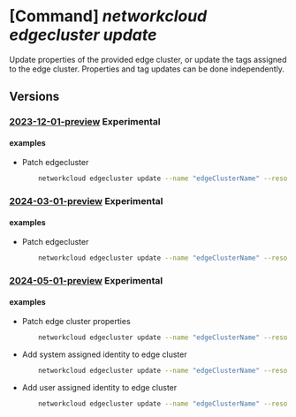 # [Command] _networkcloud edgecluster update_

Update properties of the provided edge cluster, or update the tags assigned to the edge cluster. Properties and tag updates can be done independently.

## Versions

### [2023-12-01-preview](/Resources/mgmt-plane/L3N1YnNjcmlwdGlvbnMve30vcmVzb3VyY2Vncm91cHMve30vcHJvdmlkZXJzL21pY3Jvc29mdC5uZXR3b3JrY2xvdWQvZWRnZWNsdXN0ZXJzL3t9/2023-12-01-preview.xml) **Experimental**

<!-- mgmt-plane /subscriptions/{}/resourcegroups/{}/providers/microsoft.networkcloud/edgeclusters/{} 2023-12-01-preview -->

#### examples

- Patch edgecluster
    ```bash
        networkcloud edgecluster update --name "edgeClusterName" --resource-group "resourceGroupName" --runtime-version-id "/subscriptions/123e4567-e89b-12d3-a456-426655440000/resourceGroups/resourceGroupName/providers/Microsoft.NetworkCloud/edgeClusterRuntimeVersions/edgeClusterRuntimeVersionName" --description "Edge cluster description value" --registration-hub-id "/subscriptions/123e4567-e89b-12d3-a456-426655440000/resourceGroups/resourceGroupName/providers/Microsoft.NetworkCloud/registrationHubs/registrationHubName" --runtime-version-id "/subscriptions/123e4567-e89b-12d3-a456-426655440000/resourceGroups/resourceGroupName/providers/Microsoft.NetworkCloud/edgeClusterRuntimeVersions/edgeClusterRuntimeVersionName"  --workload-resource-ids=["/subscriptions/123e4567-e89b-12d3-a456-426655440000/providers/Microsoft.Contoso/workloads/workloadName"] --tags key1="myvalue1" key2="myvalue2"
    ```

### [2024-03-01-preview](/Resources/mgmt-plane/L3N1YnNjcmlwdGlvbnMve30vcmVzb3VyY2Vncm91cHMve30vcHJvdmlkZXJzL21pY3Jvc29mdC5uZXR3b3JrY2xvdWQvZWRnZWNsdXN0ZXJzL3t9/2024-03-01-preview.xml) **Experimental**

<!-- mgmt-plane /subscriptions/{}/resourcegroups/{}/providers/microsoft.networkcloud/edgeclusters/{} 2024-03-01-preview -->

#### examples

- Patch edgecluster
    ```bash
        networkcloud edgecluster update --name "edgeClusterName" --resource-group "resourceGroupName" --runtime-version-id "/subscriptions/123e4567-e89b-12d3-a456-426655440000/resourceGroups/resourceGroupName/providers/Microsoft.NetworkCloud/edgeClusterRuntimeVersions/edgeClusterRuntimeVersionName" --description "Edge cluster description value" --registration-hub-id "/subscriptions/123e4567-e89b-12d3-a456-426655440000/resourceGroups/resourceGroupName/providers/Microsoft.NetworkCloud/registrationHubs/registrationHubName" --runtime-version-id "/subscriptions/123e4567-e89b-12d3-a456-426655440000/resourceGroups/resourceGroupName/providers/Microsoft.NetworkCloud/edgeClusterRuntimeVersions/edgeClusterRuntimeVersionName"  --workload-resource-ids=["/subscriptions/123e4567-e89b-12d3-a456-426655440000/providers/Microsoft.Contoso/workloads/workloadName"] --tags key1="myvalue1" key2="myvalue2"
    ```

### [2024-05-01-preview](/Resources/mgmt-plane/L3N1YnNjcmlwdGlvbnMve30vcmVzb3VyY2Vncm91cHMve30vcHJvdmlkZXJzL21pY3Jvc29mdC5uZXR3b3JrY2xvdWQvZWRnZWNsdXN0ZXJzL3t9/2024-05-01-preview.xml) **Experimental**

<!-- mgmt-plane /subscriptions/{}/resourcegroups/{}/providers/microsoft.networkcloud/edgeclusters/{} 2024-05-01-preview -->

#### examples

- Patch edge cluster properties
    ```bash
        networkcloud edgecluster update --name "edgeClusterName" --resource-group "resourceGroupName" --runtime-version-id "/subscriptions/123e4567-e89b-12d3-a456-426655440000/resourceGroups/resourceGroupName/providers/Microsoft.NetworkCloud/edgeClusterRuntimeVersions/edgeClusterRuntimeVersionName" --description "Edge cluster description value" --registration-hub-id "/subscriptions/123e4567-e89b-12d3-a456-426655440000/resourceGroups/resourceGroupName/providers/Microsoft.NetworkCloud/registrationHubs/registrationHubName" --runtime-version-id "/subscriptions/123e4567-e89b-12d3-a456-426655440000/resourceGroups/resourceGroupName/providers/Microsoft.NetworkCloud/edgeClusterRuntimeVersions/edgeClusterRuntimeVersionName"  --workload-resource-ids=["/subscriptions/123e4567-e89b-12d3-a456-426655440000/providers/Microsoft.Contoso/workloads/workloadName"] --tags key1="myvalue1" key2="myvalue2"
    ```

- Add system assigned identity to edge cluster
    ```bash
        networkcloud edgecluster update --name "edgeClusterName" --resource-group "resourceGroupName" --mi-system-assigned
    ```

- Add user assigned identity to edge cluster
    ```bash
        networkcloud edgecluster update --name "edgeClusterName" --resource-group "resourceGroupName" --mi-user-assigned "/subscriptions/subscriptionId/resourceGroups/resourceGroupName/providers/Microsoft.ManagedIdentity/userAssignedIdentities/myUAI"
    ```
